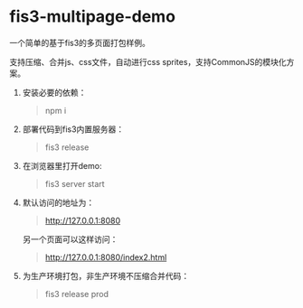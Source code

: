 # fis3-multipage-demo

一个简单的基于fis3的多页面打包样例。

支持压缩、合并js、css文件，自动进行css sprites，支持CommonJS的模块化方案。

1. 安装必要的依赖：
    > npm i

2. 部署代码到fis3内置服务器：
    > fis3 release

3. 在浏览器里打开demo:
    > fis3 server start

4. 默认访问的地址为：
    > http://127.0.0.1:8080

   另一个页面可以这样访问：
    > http://127.0.0.1:8080/index2.html

5. 为生产环境打包，非生产环境不压缩合并代码：
    > fis3 release prod
